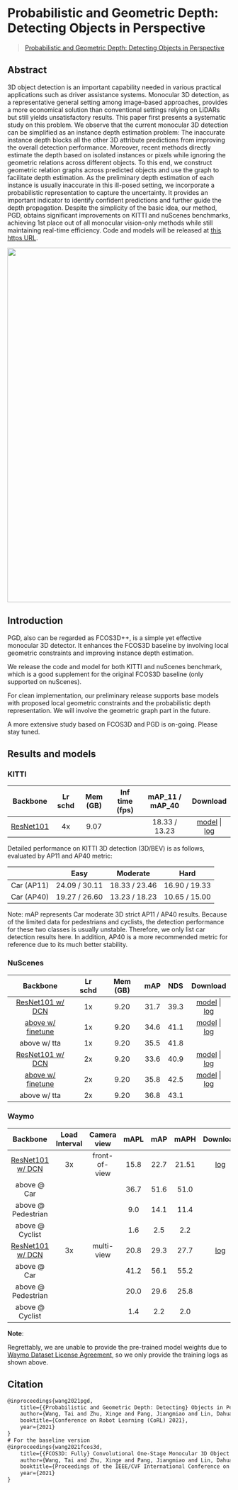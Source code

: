 # Probabilistic and Geometric Depth: Detecting Objects in Perspective

> [Probabilistic and Geometric Depth: Detecting Objects in Perspective](https://arxiv.org/abs/2107.14160)

<!-- [ALGORITHM] -->

## Abstract

3D object detection is an important capability needed in various practical applications such as driver assistance systems. Monocular 3D detection, as a representative general setting among image-based approaches, provides a more economical solution than conventional settings relying on LiDARs but still yields unsatisfactory results. This paper first presents a systematic study on this problem. We observe that the current monocular 3D detection can be simplified as an instance depth estimation problem: The inaccurate instance depth blocks all the other 3D attribute predictions from improving the overall detection performance. Moreover, recent methods directly estimate the depth based on isolated instances or pixels while ignoring the geometric relations across different objects. To this end, we construct geometric relation graphs across predicted objects and use the graph to facilitate depth estimation. As the preliminary depth estimation of each instance is usually inaccurate in this ill-posed setting, we incorporate a probabilistic representation to capture the uncertainty. It provides an important indicator to identify confident predictions and further guide the depth propagation. Despite the simplicity of the basic idea, our method, PGD, obtains significant improvements on KITTI and nuScenes benchmarks, achieving 1st place out of all monocular vision-only methods while still maintaining real-time efficiency. Code and models will be released at [this https URL](https://github.com/open-mmlab/mmdetection3d).

<div align=center>
<img src="https://user-images.githubusercontent.com/79644370/143884065-d1a19fdf-bcc0-4249-84cf-b7a85fa1eb2f.png" width="800"/>
</div>

## Introduction

PGD, also can be regarded as FCOS3D++, is a simple yet effective monocular 3D detector. It enhances the FCOS3D baseline by involving local geometric constraints and improving instance depth estimation.

We release the code and model for both KITTI and nuScenes benchmark, which is a good supplement for the original FCOS3D baseline (only supported on nuScenes).

For clean implementation, our preliminary release supports base models with proposed local geometric constraints and the probabilistic depth representation. We will involve the geometric graph part in the future.

A more extensive study based on FCOS3D and PGD is on-going. Please stay tuned.

## Results and models

### KITTI

|                             Backbone                              | Lr schd | Mem (GB) | Inf time (fps) | mAP_11 / mAP_40 |                                                                                                                                                                                              Download                                                                                                                                                                                              |
| :---------------------------------------------------------------: | :-----: | :------: | :------------: | :-------------: | :------------------------------------------------------------------------------------------------------------------------------------------------------------------------------------------------------------------------------------------------------------------------------------------------------------------------------------------------------------------------------------------------: |
| [ResNet101](./pgd_r101-caffe_fpn_head-gn_4xb3-4x_kitti-mono3d.py) |   4x    |   9.07   |                |  18.33 / 13.23  | [model](https://download.openmmlab.com/mmdetection3d/v1.0.0_models/pgd/pgd_r101_caffe_fpn_gn-head_3x4_4x_kitti-mono3d/pgd_r101_caffe_fpn_gn-head_3x4_4x_kitti-mono3d_20211022_102608-8a97533b.pth) \| [log](https://download.openmmlab.com/mmdetection3d/v1.0.0_models/pgd/pgd_r101_caffe_fpn_gn-head_3x4_4x_kitti-mono3d/pgd_r101_caffe_fpn_gn-head_3x4_4x_kitti-mono3d_20211022_102608.log.json) |

Detailed performance on KITTI 3D detection (3D/BEV) is as follows, evaluated by AP11 and AP40 metric:

|            |     Easy      |   Moderate    |     Hard      |
| ---------- | :-----------: | :-----------: | :-----------: |
| Car (AP11) | 24.09 / 30.11 | 18.33 / 23.46 | 16.90 / 19.33 |
| Car (AP40) | 19.27 / 26.60 | 13.23 / 18.23 | 10.65 / 15.00 |

Note: mAP represents Car moderate 3D strict AP11 / AP40 results. Because of the limited data for pedestrians and cyclists, the detection performance for these two classes is usually unstable. Therefore, we only list car detection results here. In addition, AP40 is a more recommended metric for reference due to its much better stability.

### NuScenes

|                                     Backbone                                      | Lr schd | Mem (GB) | mAP  | NDS  |                                                                                                                                                                                                              Download                                                                                                                                                                                                              |
| :-------------------------------------------------------------------------------: | :-----: | :------: | :--: | :--: | :--------------------------------------------------------------------------------------------------------------------------------------------------------------------------------------------------------------------------------------------------------------------------------------------------------------------------------------------------------------------------------------------------------------------------------: |
|      [ResNet101 w/ DCN](./pgd_r101-caffe_fpn_head-gn_16xb2-1x_nus-mono3d.py)      |   1x    |   9.20   | 31.7 | 39.3 |                   [model](https://download.openmmlab.com/mmdetection3d/v1.0.0_models/pgd/pgd_r101_caffe_fpn_gn-head_2x16_1x_nus-mono3d/pgd_r101_caffe_fpn_gn-head_2x16_1x_nus-mono3d_20211116_195350-f4b5eec2.pth) \| [log](https://download.openmmlab.com/mmdetection3d/v1.0.0_models/pgd/pgd_r101_caffe_fpn_gn-head_2x16_1x_nus-mono3d/pgd_r101_caffe_fpn_gn-head_2x16_1x_nus-mono3d_20211116_195350.log.json)                   |
| [above w/ finetune](./pgd_r101-caffe_fpn_head-gn_16xb2-1x_nus-mono3d_finetune.py) |   1x    |   9.20   | 34.6 | 41.1 | [model](https://download.openmmlab.com/mmdetection3d/v1.0.0_models/pgd/pgd_r101_caffe_fpn_gn-head_2x16_1x_nus-mono3d_finetune/pgd_r101_caffe_fpn_gn-head_2x16_1x_nus-mono3d_finetune_20211118_093245-fd419681.pth) \| [log](https://download.openmmlab.com/mmdetection3d/v1.0.0_models/pgd/pgd_r101_caffe_fpn_gn-head_2x16_1x_nus-mono3d_finetune/pgd_r101_caffe_fpn_gn-head_2x16_1x_nus-mono3d_finetune_20211118_093245.log.json) |
|                                   above w/ tta                                    |   1x    |   9.20   | 35.5 | 41.8 |                                                                                                                                                                                                                                                                                                                                                                                                                                    |
|      [ResNet101 w/ DCN](./pgd_r101-caffe_fpn_head-gn_16xb2-2x_nus-mono3d.py)      |   2x    |   9.20   | 33.6 | 40.9 |                   [model](https://download.openmmlab.com/mmdetection3d/v1.0.0_models/pgd/pgd_r101_caffe_fpn_gn-head_2x16_2x_nus-mono3d/pgd_r101_caffe_fpn_gn-head_2x16_2x_nus-mono3d_20211112_125314-cb677266.pth) \| [log](https://download.openmmlab.com/mmdetection3d/v1.0.0_models/pgd/pgd_r101_caffe_fpn_gn-head_2x16_2x_nus-mono3d/pgd_r101_caffe_fpn_gn-head_2x16_2x_nus-mono3d_20211112_125314.log.json)                   |
| [above w/ finetune](./pgd_r101-caffe_fpn_head-gn_16xb2-2x_nus-mono3d_finetune.py) |   2x    |   9.20   | 35.8 | 42.5 | [model](https://download.openmmlab.com/mmdetection3d/v1.0.0_models/pgd/pgd_r101_caffe_fpn_gn-head_2x16_2x_nus-mono3d_finetune/pgd_r101_caffe_fpn_gn-head_2x16_2x_nus-mono3d_finetune_20211114_162135-5ec7c1cd.pth) \| [log](https://download.openmmlab.com/mmdetection3d/v1.0.0_models/pgd/pgd_r101_caffe_fpn_gn-head_2x16_2x_nus-mono3d_finetune/pgd_r101_caffe_fpn_gn-head_2x16_2x_nus-mono3d_finetune_20211114_162135.log.json) |
|                                   above w/ tta                                    |   2x    |   9.20   | 36.8 | 43.1 |                                                                                                                                                                                                                                                                                                                                                                                                                                    |

### Waymo

|                                   Backbone                                   | Load Interval |  Camera view  | mAPL | mAP  | mAPH  |                                                                                             Download                                                                                              |
| :--------------------------------------------------------------------------: | :-----------: | :-----------: | :--: | :--: | :---: | :-----------------------------------------------------------------------------------------------------------------------------------------------------------------------------------------------: |
| [ResNet101 w/ DCN](./pgd_r101_fpn_gn-head_dcn_8xb3-2x_waymoD3-fov-mono3d.py) |      3x       | front-of-view | 15.8 | 22.7 | 21.51 | [log](https://download.openmmlab.com/mmdetection3d/v1.1.0_models/pgd/pgd_r101_fpn_gn-head_dcn_8xb3-2x_waymoD3-fov-mono3d/pgd_r101_fpn_gn-head_dcn_8xb3-2x_waymoD3-fov-mono3d_20231107_164117.log) |
|                                 above @ Car                                  |               |               | 36.7 | 51.6 | 51.0  |                                                                                                                                                                                                   |
|                              above @ Pedestrian                              |               |               | 9.0  | 14.1 | 11.4  |                                                                                                                                                                                                   |
|                               above @ Cyclist                                |               |               | 1.6  | 2.5  |  2.2  |                                                                                                                                                                                                   |
| [ResNet101 w/ DCN](./pgd_r101_fpn_gn-head_dcn_8xb3-2x_waymoD3-mv-mono3d.py)  |      3x       |  multi-view   | 20.8 | 29.3 | 27.7  |  [log](https://download.openmmlab.com/mmdetection3d/v1.1.0_models/pgd/pgd_r101_fpn_gn-head_dcn_8xb3-2x_waymoD3-mv-mono3d/pgd_r101_fpn_gn-head_dcn_8xb3-2x_waymoD3-mv-mono3d_20231120_202732.log)  |
|                                 above @ Car                                  |               |               | 41.2 | 56.1 | 55.2  |                                                                                                                                                                                                   |
|                              above @ Pedestrian                              |               |               | 20.0 | 29.6 | 25.8  |                                                                                                                                                                                                   |
|                               above @ Cyclist                                |               |               | 1.4  | 2.2  |  2.0  |                                                                                                                                                                                                   |

**Note**:

Regrettably, we are unable to provide the pre-trained model weights due to [Waymo Dataset License Agreement](https://waymo.com/open/terms/), so we only provide the training logs as shown above.

## Citation

```latex
@inproceedings{wang2021pgd,
    title={{Probabilistic and Geometric Depth: Detecting} Objects in Perspective},
    author={Wang, Tai and Zhu, Xinge and Pang, Jiangmiao and Lin, Dahua},
    booktitle={Conference on Robot Learning (CoRL) 2021},
    year={2021}
}
# For the baseline version
@inproceedings{wang2021fcos3d,
    title={{FCOS3D: Fully} Convolutional One-Stage Monocular 3D Object Detection},
    author={Wang, Tai and Zhu, Xinge and Pang, Jiangmiao and Lin, Dahua},
    booktitle={Proceedings of the IEEE/CVF International Conference on Computer Vision (ICCV) Workshops},
    year={2021}
}
```
